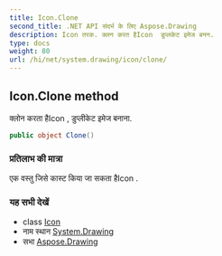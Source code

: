 ```yaml
---
title: Icon.Clone
second_title: .NET API संदर्भ के लिए Aspose.Drawing
description: Icon तरक. क्लन करत हैIcon  डुप्लकेट इमेज बनन.
type: docs
weight: 80
url: /hi/net/system.drawing/icon/clone/
---
```

## Icon.Clone method

क्लोन करता हैIcon , डुप्लीकेट इमेज बनाना.

```csharp
public object Clone()
```

### प्रतिलाभ की मात्रा

एक वस्तु जिसे कास्ट किया जा सकता हैIcon .

### यह सभी देखें

* class [Icon](../)
* नाम स्थान [System.Drawing](../../icon/)
* सभा [Aspose.Drawing](../../../)


